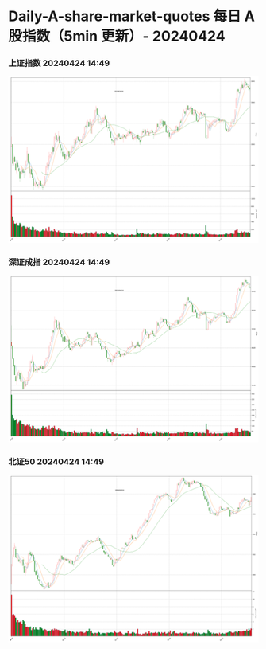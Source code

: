 
# Daily-A-share-market-quotes 每日 A 股指数（5min 更新）- 20240424

### 上证指数 20240424 14:49
![](./fig/2024/4/20240424-sh000001.png)

### 深证成指 20240424 14:49
![](./fig/2024/4/20240424-sz399001.png)

### 北证50 20240424 14:49
![](./fig/2024/4/20240424-bj899050.png)
